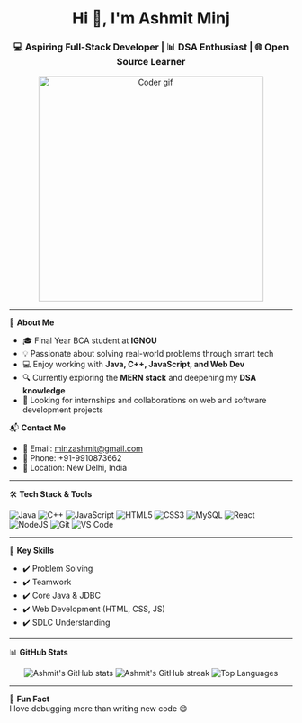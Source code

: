 <h1 align="center">Hi 👋, I'm Ashmit Minj</h1>
<h3 align="center">💻 Aspiring Full-Stack Developer | 📊 DSA Enthusiast | 🌐 Open Source Learner</h3>

<p align="center">
  <img src="https://cdn.dribbble.com/users/1162077/screenshots/3848914/media/320984a9ca58b3c73274c9259ecf6de8.gif" alt="Coder gif" width="400"/>
</p>

---

🎯 **About Me**

- 🎓 Final Year BCA student at **IGNOU**
- 💡 Passionate about solving real-world problems through smart tech
- 💻 Enjoy working with **Java, C++, JavaScript, and Web Dev**
- 🔍 Currently exploring the **MERN stack** and deepening my **DSA knowledge**
- 🤝 Looking for internships and collaborations on web and software development projects

📬 **Contact Me**

- 📧 Email: [minzashmit@gmail.com](mailto:minzashmit@gmail.com)
- 📱 Phone: +91-9910873662
- 📍 Location: New Delhi, India

---

🛠️ **Tech Stack & Tools**

![Java](https://img.shields.io/badge/Java-ED8B00?style=for-the-badge&logo=java&logoColor=white)
![C++](https://img.shields.io/badge/C++-00599C?style=for-the-badge&logo=c%2B%2B&logoColor=white)
![JavaScript](https://img.shields.io/badge/JavaScript-F7DF1E?style=for-the-badge&logo=javascript&logoColor=black)
![HTML5](https://img.shields.io/badge/HTML5-E34F26?style=for-the-badge&logo=html5&logoColor=white)
![CSS3](https://img.shields.io/badge/CSS3-1572B6?style=for-the-badge&logo=css3&logoColor=white)
![MySQL](https://img.shields.io/badge/MySQL-00000F?style=for-the-badge&logo=mysql&logoColor=white)
![React](https://img.shields.io/badge/React-20232A?style=for-the-badge&logo=react&logoColor=61DAFB)
![NodeJS](https://img.shields.io/badge/Node.js-339933?style=for-the-badge&logo=nodedotjs&logoColor=white)
![Git](https://img.shields.io/badge/Git-F05032?style=for-the-badge&logo=git&logoColor=white)
![VS Code](https://img.shields.io/badge/VS%20Code-007ACC?style=for-the-badge&logo=visual-studio-code&logoColor=white)

---

🧠 **Key Skills**

- ✔️ Problem Solving
- ✔️ Teamwork
- ✔️ Core Java & JDBC
- ✔️ Web Development (HTML, CSS, JS)
- ✔️ SDLC Understanding

---

📊 **GitHub Stats**

<p align="center">
  <img src="https://github-readme-stats.vercel.app/api?username=minzashmit&show_icons=true&theme=tokyonight" alt="Ashmit's GitHub stats" />
  <img src="https://github-readme-streak-stats.herokuapp.com/?user=minzashmit&theme=tokyonight" alt="Ashmit's GitHub streak" />
  <img src="https://github-readme-stats.vercel.app/api/top-langs/?username=minzashmit&layout=compact&theme=tokyonight" alt="Top Languages" />
</p>

---

💬 **Fun Fact**  
I love debugging more than writing new code 😄

